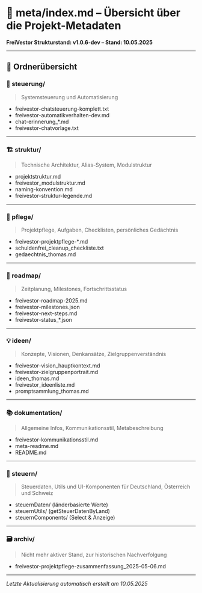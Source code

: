 # 📁 meta/index.md – Übersicht über die Projekt-Metadaten
**FreiVestor Strukturstand: v1.0.6-dev – Stand: 10.05.2025**

---

## 📂 Ordnerübersicht

### 🧭 steuerung/
> Systemsteuerung und Automatisierung
- freivestor-chatsteuerung-komplett.txt
- freivestor-automatikverhalten-dev.md
- chat-erinnerung_*.md
- freivestor-chatvorlage.txt

---

### 🏗 struktur/
> Technische Architektur, Alias-System, Modulstruktur
- projektstruktur.md
- freivestor_modulstruktur.md
- naming-konvention.md
- freivestor-struktur-legende.md

---

### 🧹 pflege/
> Projektpflege, Aufgaben, Checklisten, persönliches Gedächtnis
- freivestor-projektpflege-*.md
- schuldenfrei_cleanup_checkliste.txt
- gedaechtnis_thomas.md

---

### 📆 roadmap/
> Zeitplanung, Milestones, Fortschrittsstatus
- freivestor-roadmap-2025.md
- freivestor-milestones.json
- freivestor-next-steps.md
- freivestor-status_*.json

---

### 💡 ideen/
> Konzepte, Visionen, Denkansätze, Zielgruppenverständnis
- freivestor-vision_hauptkontext.md
- freivestor-zielgruppenportrait.md
- ideen_thomas.md
- freivestor_ideenliste.md
- promptsammlung_thomas.md

---

### 📚 dokumentation/
> Allgemeine Infos, Kommunikationsstil, Metabeschreibung
- freivestor-kommunikationsstil.md
- meta-readme.md
- README.md

---

### 🧾 steuern/
> Steuerdaten, Utils und UI-Komponenten für Deutschland, Österreich und Schweiz
- steuernDaten/ (länderbasierte Werte)
- steuernUtils/ (getSteuerDatenByLand)
- steuernComponents/ (Select & Anzeige)

---

### 🗃 archiv/
> Nicht mehr aktiver Stand, zur historischen Nachverfolgung
- freivestor-projektpflege-zusammenfassung_2025-05-06.md

---

*Letzte Aktualisierung automatisch erstellt am 10.05.2025*
